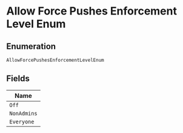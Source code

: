 
# Allow Force Pushes Enforcement Level Enum

## Enumeration

`AllowForcePushesEnforcementLevelEnum`

## Fields

| Name |
|  --- |
| `Off` |
| `NonAdmins` |
| `Everyone` |

